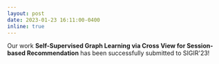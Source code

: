 ```yaml
---
layout: post
date: 2023-01-23 16:11:00-0400
inline: true
---
```


Our work **Self-Supervised Graph Learning via Cross View for Session-based Recommendation** has been successfully submitted to SIGIR'23!

